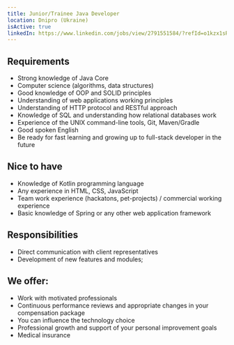 ```yaml
---
title: Junior/Trainee Java Developer
location: Dnipro (Ukraine)
isActive: true
linkedIn: https://www.linkedin.com/jobs/view/2791551584/?refId=o1kzx1sRjp8KtR57P0hydQ%3D%3D&trackingId=XNLQ0MEyXbX2nk9WASZkBg%3D%3D
---
```

## Requirements

* Strong knowledge of Java Core
* Computer science (algorithms, data structures)
* Good knowledge of OOP and SOLID principles
* Understanding of web applications working principles
* Understanding of HTTP protocol and RESTful approach
* Knowledge of SQL and understanding how relational databases work
* Experience of the UNIX command-line tools, Git, Maven/Gradle
* Good spoken English
* Be ready for fast learning and growing up to full-stack developer in the future

## **Nice to have**

* Knowledge of Kotlin programming language
* Any experience in HTML, CSS, JavaScript
* Team work experience (hackatons, pet-projects) / commercial working experience
* Basic knowledge of Spring or any other web application framework

## Responsibilities

* Direct communication with client representatives
* Development of new features and modules;

## We offer:

* Work with motivated professionals
* Continuous performance reviews and appropriate changes in your compensation
  package
* You can influence the technology choice
* Professional growth and support of your personal improvement goals
* Medical insurance